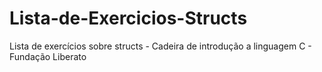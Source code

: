 # Lista-de-Exercicios-Structs
Lista de exercícios sobre structs - Cadeira de introdução a linguagem C - Fundação Liberato
